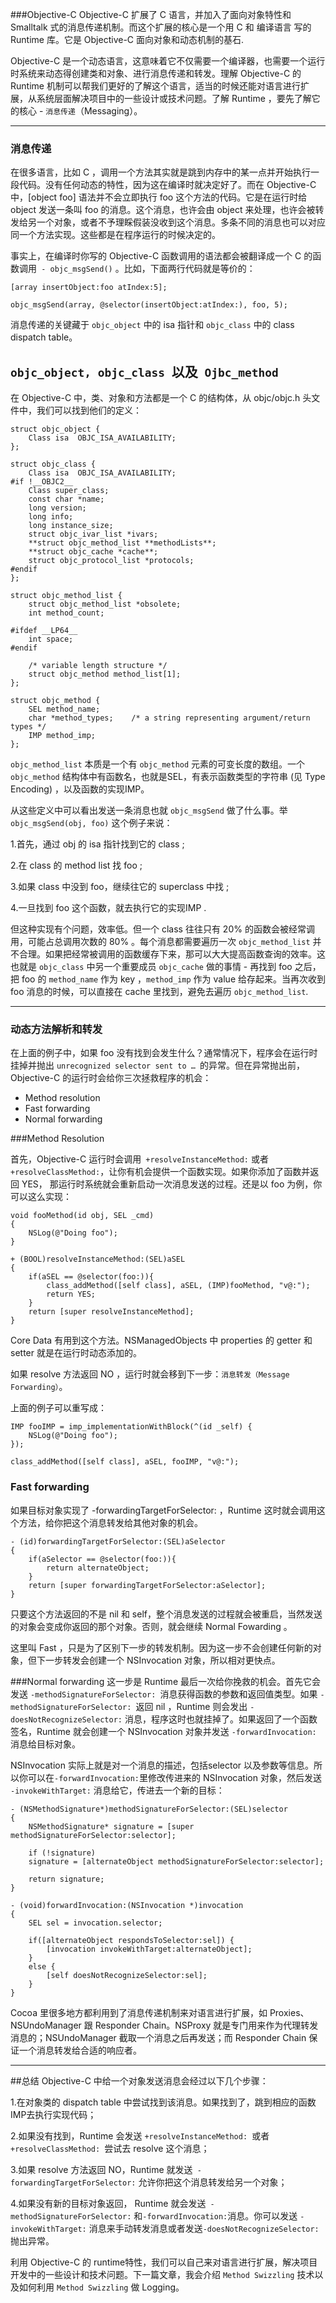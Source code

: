 ###Objective-C
Objective-C 扩展了 C 语言，并加入了面向对象特性和 Smalltalk 式的消息传递机制。而这个扩展的核心是一个用 C 和 编译语言 写的 Runtime 库。它是 Objective-C 面向对象和动态机制的基石.

Objective-C 是一个动态语言，这意味着它不仅需要一个编译器，也需要一个运行时系统来动态得创建类和对象、进行消息传递和转发。理解 Objective-C 的 Runtime 机制可以帮我们更好的了解这个语言，适当的时候还能对语言进行扩展，从系统层面解决项目中的一些设计或技术问题。了解 Runtime ，要先了解它的核心 - `消息传递`（Messaging）。

---

### 消息传递

在很多语言，比如 C ，调用一个方法其实就是跳到内存中的某一点并开始执行一段代码。没有任何动态的特性，因为这在编译时就决定好了。而在 Objective-C 中，[object foo] 语法并不会立即执行 foo 这个方法的代码。它是在运行时给 object 发送一条叫 foo 的消息。这个消息，也许会由 object 来处理，也许会被转发给另一个对象，或者不予理睬假装没收到这个消息。多条不同的消息也可以对应同一个方法实现。这些都是在程序运行的时候决定的。

事实上，在编译时你写的 Objective-C 函数调用的语法都会被翻译成一个 C 的函数调用` - objc_msgSend()` 。比如，下面两行代码就是等价的：

```objc
[array insertObject:foo atIndex:5];

objc_msgSend(array, @selector(insertObject:atIndex:), foo, 5);
```
消息传递的关键藏于 `objc_object` 中的 isa 指针和 `objc_class` 中的 class dispatch table。

## `objc_object, objc_class `以及` Ojbc_method`
在 Objective-C 中，类、对象和方法都是一个 C 的结构体，从 objc/objc.h 头文件中，我们可以找到他们的定义：

```objc
struct objc_object {  
    Class isa  OBJC_ISA_AVAILABILITY;
};

struct objc_class {  
    Class isa  OBJC_ISA_AVAILABILITY;
#if !__OBJC2__
    Class super_class;
    const char *name;
    long version;
    long info;
    long instance_size;
    struct objc_ivar_list *ivars;
    **struct objc_method_list **methodLists**;
    **struct objc_cache *cache**;
    struct objc_protocol_list *protocols;
#endif
};

struct objc_method_list {  
    struct objc_method_list *obsolete;
    int method_count;

#ifdef __LP64__
    int space;
#endif

    /* variable length structure */
    struct objc_method method_list[1];
};

struct objc_method {  
    SEL method_name;
    char *method_types;    /* a string representing argument/return types */
    IMP method_imp;
};
```
`objc_method_list` 本质是一个有 `objc_method` 元素的可变长度的数组。一个 `objc_method` 结构体中有函数名，也就是SEL，有表示函数类型的字符串 (见 Type Encoding) ，以及函数的实现IMP。

从这些定义中可以看出发送一条消息也就 `objc_msgSend` 做了什么事。举 `objc_msgSend(obj, foo)` 这个例子来说：

1.首先，通过 obj 的 isa 指针找到它的 class ;

2.在 class 的 method list 找 foo ;

3.如果 class 中没到 foo，继续往它的 superclass 中找 ;

4.一旦找到 foo 这个函数，就去执行它的实现IMP .

但这种实现有个问题，效率低。但一个 class 往往只有 20% 的函数会被经常调用，可能占总调用次数的 80% 。每个消息都需要遍历一次 `objc_method_list` 并不合理。如果把经常被调用的函数缓存下来，那可以大大提高函数查询的效率。这也就是 `objc_class` 中另一个重要成员 `objc_cache` 做的事情 - 再找到 foo 之后，把 foo 的 `method_name` 作为 key ，`method_imp` 作为 value 给存起来。当再次收到 foo 消息的时候，可以直接在 cache 里找到，避免去遍历 `objc_method_list`.

---
### 动态方法解析和转发
在上面的例子中，如果 foo 没有找到会发生什么？通常情况下，程序会在运行时挂掉并抛出 `unrecognized selector sent to … `的异常。但在异常抛出前，Objective-C 的运行时会给你三次拯救程序的机会：

- Method resolution
- Fast forwarding
- Normal forwarding

###Method Resolution

首先，Objective-C 运行时会调用` +resolveInstanceMethod:` 或者 `+resolveClassMethod:`，让你有机会提供一个函数实现。如果你添加了函数并返回 YES， 那运行时系统就会重新启动一次消息发送的过程。还是以 foo 为例，你可以这么实现：
```objc
void fooMethod(id obj, SEL _cmd)  
{
    NSLog(@"Doing foo");
}

+ (BOOL)resolveInstanceMethod:(SEL)aSEL
{
    if(aSEL == @selector(foo:)){
        class_addMethod([self class], aSEL, (IMP)fooMethod, "v@:");
        return YES;
    }
    return [super resolveInstanceMethod];
}
```
Core Data 有用到这个方法。NSManagedObjects 中 properties 的 getter 和 setter 就是在运行时动态添加的。

如果 resolve 方法返回 NO ，运行时就会移到下一步：`消息转发（Message Forwarding）`。

上面的例子可以重写成：
```objc
IMP fooIMP = imp_implementationWithBlock(^(id _self) {  
    NSLog(@"Doing foo");
});

class_addMethod([self class], aSEL, fooIMP, "v@:");  
```

### Fast forwarding
如果目标对象实现了 -forwardingTargetForSelector: ，Runtime 这时就会调用这个方法，给你把这个消息转发给其他对象的机会。
```objc
- (id)forwardingTargetForSelector:(SEL)aSelector
{
    if(aSelector == @selector(foo:)){
        return alternateObject;
    }
    return [super forwardingTargetForSelector:aSelector];
}
```
只要这个方法返回的不是 nil 和 self，整个消息发送的过程就会被重启，当然发送的对象会变成你返回的那个对象。否则，就会继续 Normal Fowarding 。

这里叫 Fast ，只是为了区别下一步的转发机制。因为这一步不会创建任何新的对象，但下一步转发会创建一个 NSInvocation 对象，所以相对更快点。

###Normal forwarding
这一步是 Runtime 最后一次给你挽救的机会。首先它会发送 `-methodSignatureForSelector: `消息获得函数的参数和返回值类型。如果 `-methodSignatureForSelector: `返回 nil ，Runtime 则会发出 `-doesNotRecognizeSelector:` 消息，程序这时也就挂掉了。如果返回了一个函数签名，Runtime 就会创建一个 NSInvocation 对象并发送 `-forwardInvocation: `消息给目标对象。


NSInvocation 实际上就是对一个消息的描述，包括selector 以及参数等信息。所以你可以在` -forwardInvocation: `里修改传进来的 NSInvocation 对象，然后发送` -invokeWithTarget:` 消息给它，传进去一个新的目标：
```objc
- (NSMethodSignature*)methodSignatureForSelector:(SEL)selector
{
    NSMethodSignature* signature = [super methodSignatureForSelector:selector];
    
    if (!signature)
    signature = [alternateObject methodSignatureForSelector:selector];

    return signature;
}
```
```objc
- (void)forwardInvocation:(NSInvocation *)invocation
{
    SEL sel = invocation.selector;

    if([alternateObject respondsToSelector:sel]) {
        [invocation invokeWithTarget:alternateObject];
    } 
    else {
        [self doesNotRecognizeSelector:sel];
    }
}
```
Cocoa 里很多地方都利用到了消息传递机制来对语言进行扩展，如 Proxies、NSUndoManager 跟 Responder Chain。NSProxy 就是专门用来作为代理转发消息的；NSUndoManager 截取一个消息之后再发送；而 Responder Chain 保证一个消息转发给合适的响应者。

---

##总结
Objective-C 中给一个对象发送消息会经过以下几个步骤：

1.在对象类的 dispatch table 中尝试找到该消息。如果找到了，跳到相应的函数IMP去执行实现代码；

2.如果没有找到，Runtime 会发送 `+resolveInstanceMethod: `或者 `+resolveClassMethod: `尝试去 resolve 这个消息；

3.如果 resolve 方法返回 NO，Runtime 就发送` -forwardingTargetForSelector:` 允许你把这个消息转发给另一个对象；

4.如果没有新的目标对象返回， Runtime 就会发送` -methodSignatureForSelector:` 和` -forwardInvocation: `消息。你可以发送 `-invokeWithTarget:` 消息来手动转发消息或者发送` -doesNotRecognizeSelector: `抛出异常。

利用 Objective-C 的 runtime特性，我们可以自己来对语言进行扩展，解决项目开发中的一些设计和技术问题。下一篇文章，我会介绍 `Method Swizzling` 技术以及如何利用 `Method Swizzling` 做 Logging。



